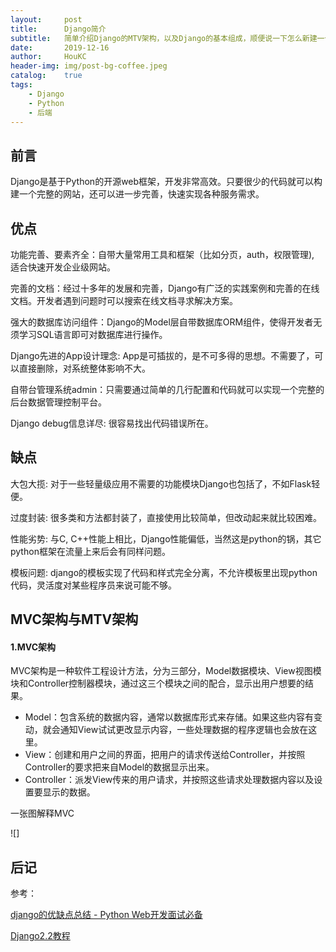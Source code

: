 ```yaml
---
layout:     post
title:      Django简介
subtitle:   简单介绍Django的MTV架构，以及Django的基本组成，顺便说一下怎么新建一个Django项目。
date:       2019-12-16
author:     HouKC
header-img: img/post-bg-coffee.jpeg
catalog:    true
tags:
    - Django
    - Python
    - 后端
---
```


## 前言
Django是基于Python的开源web框架，开发非常高效。只要很少的代码就可以构建一个完整的网站，还可以进一步完善，快速实现各种服务需求。

## 优点
功能完善、要素齐全：自带大量常用工具和框架（比如分页，auth，权限管理), 适合快速开发企业级网站。

完善的文档：经过十多年的发展和完善，Django有广泛的实践案例和完善的在线文档。开发者遇到问题时可以搜索在线文档寻求解决方案。

强大的数据库访问组件：Django的Model层自带数据库ORM组件，使得开发者无须学习SQL语言即可对数据库进行操作。

Django先进的App设计理念: App是可插拔的，是不可多得的思想。不需要了，可以直接删除，对系统整体影响不大。

自带台管理系统admin：只需要通过简单的几行配置和代码就可以实现一个完整的后台数据管理控制平台。

Django debug信息详尽: 很容易找出代码错误所在。

## 缺点
大包大揽: 对于一些轻量级应用不需要的功能模块Django也包括了，不如Flask轻便。

过度封装: 很多类和方法都封装了，直接使用比较简单，但改动起来就比较困难。

性能劣势: 与C, C++性能上相比，Django性能偏低，当然这是python的锅，其它python框架在流量上来后会有同样问题。

模板问题: django的模板实现了代码和样式完全分离，不允许模板里出现python代码，灵活度对某些程序员来说可能不够。

## MVC架构与MTV架构
#### 1.MVC架构
MVC架构是一种软件工程设计方法，分为三部分，Model数据模块、View视图模块和Controller控制器模块，通过这三个模块之间的配合，显示出用户想要的结果。

- Model：包含系统的数据内容，通常以数据库形式来存储。如果这些内容有变动，就会通知View试试更改显示内容，一些处理数据的程序逻辑也会放在这里。
- View：创建和用户之间的界面，把用户的请求传送给Controller，并按照Controller的要求把来自Model的数据显示出来。
- Controller：派发View传来的用户请求，并按照这些请求处理数据内容以及设置要显示的数据。

一张图解释MVC
 
 ![]

## 后记
参考：

[django的优缺点总结 - Python Web开发面试必备](https://blog.csdn.net/weixin_42134789/article/details/80753010)

[Django2.2教程](http://www.liujiangblog.com/course/django/)